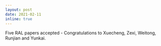 ```yaml
---
layout: post
date: 2021-02-11
inline: true
---
```


Five RAL papers accepted - Congratulations to Xuecheng, Zexi, Weitong, Runjian and Yunkai.
